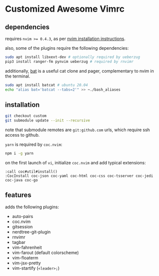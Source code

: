 # Customized Awesome Vimrc
## dependencies
requires `nvim >= 0.4.3`, as per [nvim installation instructions](https://github.com/neoclide/coc.nvim/wiki/Install-coc.nvim).

also, some of the plugins require the following dependencies:
```bash
sudo apt install libxext-dev # optionally required by ueberzug
pip3 install ranger-fm pynvim ueberzug # required by rnvimr
```

additionally, [bat](https://github.com/sharkdp/bat) is a useful cat clone and pager,
complementary to nvim in the terminal.
```bash
sudo apt install batcat # ubuntu 20.04
echo "alias bat='batcat --tabs=2'" >> ~./bash_aliases
```

## installation
```bash
git checkout custom
git submodule update --init --recursive
```
note that submodule remotes are `git:github.com` urls,
which require ssh access to github.

`yarn` is required by `coc.nvim`:
```bash
npm i -g yarn
```

on the first launch of `vi`, initialize `coc.nvim`
and add typical extensions:
```vi
:call coc#util#install()
:CocInstall coc-json coc-yaml coc-html coc-css coc-tsserver coc-jedi coc-java coc-go
```

## features
adds the following plugins:
* auto-pairs
* coc.nvim
* gitsession
* nerdtree-git-plugin
* rnvimr
* tagbar
* vim-fahrenheit
* vim-farout (default colorscheme)
* vim-floaterm
* vim-jsx-pretty
* vim-startify (`<leader>;`)

